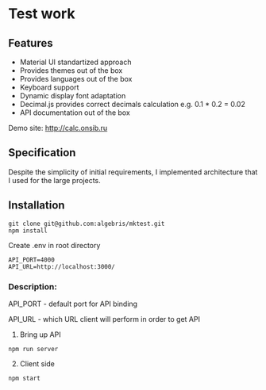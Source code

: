 # Test work

## Features

* Material UI standartized approach
* Provides themes out of the box
* Provides languages out of the box
* Keyboard support
* Dynamic display font adaptation
* Decimal.js provides correct decimals calculation e.g. 0.1 * 0.2 = 0.02
* API documentation out of the box

Demo site: http://calc.onsib.ru

## Specification

Despite the simplicity of initial requirements, I implemented architecture that I used for the large projects.


## Installation

```
git clone git@github.com:algebris/mktest.git
npm install
```

Create .env in root directory
```
API_PORT=4000
API_URL=http://localhost:3000/
```

### Description:

API_PORT - default port for API binding

API_URL - which URL client will perform in order to get API


1. Bring up API
```
npm run server
```

2. Client side
```
npm start
```


